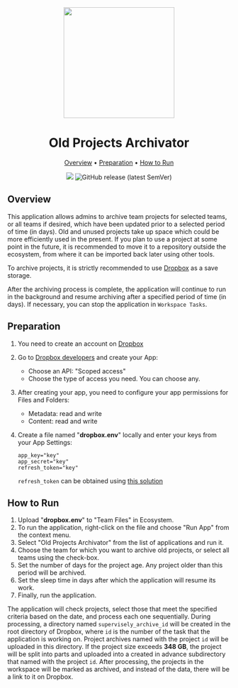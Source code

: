 <div align='center' markdown> 
<img src='https://i.imgur.com/UdBujFN.png' width='250'/> <br>

# Old Projects Archivator

<p align='center'>
  <a href='#overview'>Overview</a> •
  <a href='#preparation'>Preparation</a> •
  <a href='#how-to-run'>How to Run</a>
</p>

[![](https://img.shields.io/badge/slack-chat-green.svg?logo=slack)](https://supervise.ly/slack)
![GitHub release (latest SemVer)](https://img.shields.io/github/v/release/supervisely-ecosystem/archive-old-projects-on-community-edition)

</div>

## Overview

This application allows admins to archive team projects for selected teams, or all teams if desired, which have been updated prior to a selected period of time (in days). Old and unused projects take up space which could be more efficiently used in the present. If you plan to use a project at some point in the future, it is recommended to move it to a repository outside the ecosystem, from where it can be imported back later using other tools.

To archive projects, it is strictly recommended to use <a href="https://www.dropbox.com/">Dropbox</a> as a save storage.

After the archiving process is complete, the application will continue to run in the background and resume archiving after a specified period of time (in days). If necessary, you can stop the application in `Workspace Tasks`.

## Preparation
1. You need to create an account on [Dropbox](https://www.dropbox.com/)
2. Go to [Dropbox developers](https://www.dropbox.com/developers) and create your App:
   - Choose an API: "Scoped access"
   - Choose the type of access you need. You can choose any. 
3. After creating your app, you need to configure your app permissions for Files and Folders:
   - Metadata: read and write
   - Content: read and write 
4. Create a file named "**dropbox.env**" locally and enter your keys from your App Settings:
   
    ```
    app_key="key"
    app_secret="key"
    refresh_token="key"
    ```

    `refresh_token` 
    can be obtained using [this solution](https://www.dropboxforum.com/t5/Dropbox-API-Support-Feedback/Get-refresh-token-from-access-token/td-p/596739)


## How to Run

1. Upload "**dropbox.env**" to "Team Files" in Ecosystem.
2. To run the application, right-click on the file and choose "Run App" from the context menu.
3. Select "Old Projects Archivator" from the list of applications and run it.
4. Choose the team for which you want to archive old projects, or select all teams using the check-box.
5. Set the number of days for the project age. Any project older than this period will be archived.
6. Set the sleep time in days after which the application will resume its work.
7. Finally, run the application.

The application will check projects, select those that meet the specified criteria based on the date, and process each one sequentially. During processing, a directory named `supervisely_archive_id` will be created in the root directory of Dropbox, where `id` is the number of the task that the application is working on. Project archives named with the project `id` will be uploaded in this directory. 
If the project size exceeds **348 GB**, the project will be split into parts and uploaded into a created in advance subdirectory that named with the project `id`.
After processing, the projects in the workspace will be marked as archived, and instead of the data, there will be a link to it on Dropbox.